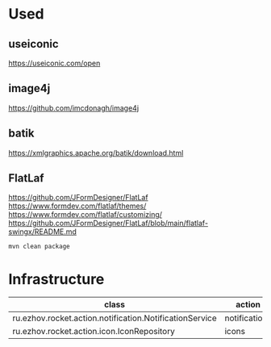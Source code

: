 # Used
## useiconic
https://useiconic.com/open  

## image4j
https://github.com/imcdonagh/image4j

## batik
https://xmlgraphics.apache.org/batik/download.html  

## FlatLaf
https://github.com/JFormDesigner/FlatLaf
https://www.formdev.com/flatlaf/themes/
https://www.formdev.com/flatlaf/customizing/
https://github.com/JFormDesigner/FlatLaf/blob/main/flatlaf-swingx/README.md

```bash
mvn clean package
```

# Infrastructure

|class|action|
|-----|------|
|ru.ezhov.rocket.action.notification.NotificationService|notifications|
|ru.ezhov.rocket.action.icon.IconRepository|icons|

